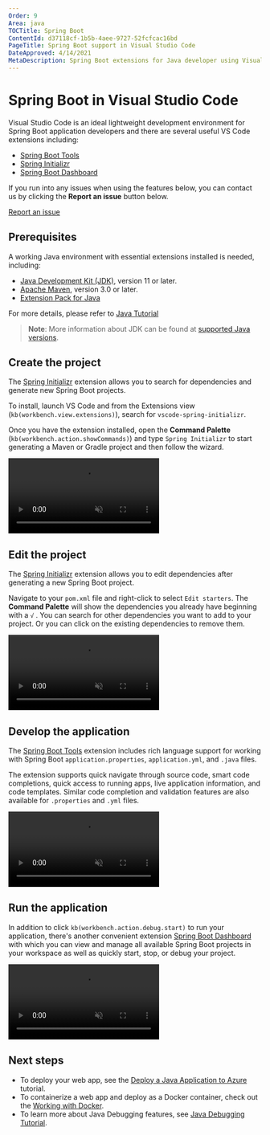 ```yaml
---
Order: 9
Area: java
TOCTitle: Spring Boot
ContentId: d37118cf-1b5b-4aee-9727-52fcfcac16bd
PageTitle: Spring Boot support in Visual Studio Code
DateApproved: 4/14/2021
MetaDescription: Spring Boot extensions for Java developer using Visual Studio Code editor.
---
```


# Spring Boot in Visual Studio Code

Visual Studio Code is an ideal lightweight development environment for Spring Boot application developers and there are several useful VS Code extensions including:

* [Spring Boot Tools](https://marketplace.visualstudio.com/items?itemName=Pivotal.vscode-spring-boot)
* [Spring Initializr](https://marketplace.visualstudio.com/items?itemName=vscjava.vscode-spring-initializr)
* [Spring Boot Dashboard](https://marketplace.visualstudio.com/items?itemName=vscjava.vscode-spring-boot-dashboard)

If you run into any issues when using the features below, you can contact us by clicking the **Report an issue** button below.

<a class="tutorial-feedback-btn" onclick="reportIssue('java-tutorial', 'springboot')" href="javascript:void(0)">Report an issue</a>

## Prerequisites

A working Java environment with essential extensions installed is needed, including:

* [Java Development Kit (JDK)](https://www.oracle.com/technetwork/java/javase/downloads/), version 11 or later.
* [Apache Maven](https://maven.apache.org/), version 3.0 or later.
* [Extension Pack for Java](https://marketplace.visualstudio.com/items?itemName=vscjava.vscode-java-pack)

For more details, please refer to [Java Tutorial](/docs/java/java-tutorial.md#before-you-begin)

>**Note**: More information about JDK can be found at [supported Java versions](/docs/java/java-tutorial.md#supported-java-versions).

## Create the project

The [Spring Initializr](https://marketplace.visualstudio.com/items?itemName=vscjava.vscode-spring-initializr) extension allows you to search for dependencies and generate new Spring Boot projects.

To install, launch VS Code and from the Extensions view (`kb(workbench.view.extensions)`), search for `vscode-spring-initializr`.

Once you have the extension installed, open the **Command Palette** (`kb(workbench.action.showCommands)`) and type `Spring Initializr` to start generating a Maven or Gradle project and then follow the wizard.

<video autoplay loop muted playsinline controls>
  <source src="/docs/java/java-spring-boot/spring-initializr.mp4" type="video/mp4">
</video>

## Edit the project

The [Spring Initializr](https://marketplace.visualstudio.com/items?itemName=vscjava.vscode-spring-initializr) extension allows you to edit dependencies after generating a new Spring Boot project.

Navigate to your `pom.xml` file and right-click to select `Edit starters`. The  **Command Palette** will show the dependencies you already have beginning with a `√` . You can search for other dependencies you want to add to your project. Or you can click on the existing dependencies to remove them.

<video autoplay loop muted playsinline controls>
  <source src="/docs/java/java-spring-boot/edit-starters.mp4" type="video/mp4">
</video>

## Develop the application

The [Spring Boot Tools](https://marketplace.visualstudio.com/items?itemName=Pivotal.vscode-spring-boot) extension includes rich language support for working with Spring Boot `application.properties`, `application.yml`, and `.java` files.

The extension supports quick navigate through source code, smart code completions, quick access to running apps, live application information, and code templates. Similar code completion and validation features are also available for `.properties` and `.yml` files.

<video autoplay loop muted playsinline controls>
  <source src="/docs/java/java-spring-boot/spring-code-edit.mp4" type="video/mp4">
</video>

## Run the application

In addition to click `kb(workbench.action.debug.start)` to run your application, there's another convenient extension [Spring Boot Dashboard](https://marketplace.visualstudio.com/items?itemName=vscjava.vscode-spring-boot-dashboard) with which you can view and manage all available Spring Boot projects in your workspace as well as quickly start, stop, or debug your project.

<video autoplay loop muted playsinline controls>
  <source src="/docs/java/java-spring-boot/spring-dashboard.mp4" type="video/mp4">
</video>

## Next steps

* To deploy your web app, see the [Deploy a Java Application to Azure](/docs/java/java-webapp.md) tutorial.
* To containerize a web app and deploy as a Docker container, check out the [Working with Docker](/docs/azure/docker.md).
* To learn more about Java Debugging features, see [Java Debugging Tutorial](/docs/java/java-debugging.md).